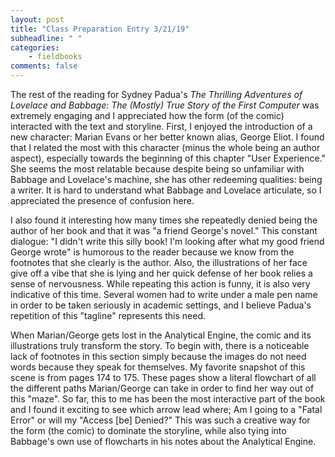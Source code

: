```yaml
---
layout: post
title: "Class Preparation Entry 3/21/19"
subheadline: " "
categories:
    - fieldbooks
comments: false
---
```


The rest of the reading for Sydney Padua's *The Thrilling Adventures of Lovelace and Babbage: The (Mostly) True Story of the First Computer* was extremely engaging and I appreciated how the form (of the comic) interacted with the text and storyline. First, I enjoyed the introduction of a new character: Marian Evans or her better known alias, George Eliot. I found that I related the most with this character (minus the whole being an author aspect), especially towards the beginning of this chapter "User Experience." She seems the most relatable because despite being so unfamiliar with Babbage and Lovelace's machine, she has other redeeming qualities: being a writer. It is hard to understand what Babbage and Lovelace articulate, so I appreciated the presence of confusion here. 

I also found it interesting how many times she repeatedly denied being the author of her book and that it was "a friend George's novel." This constant dialogue: "I didn't write this silly book! I'm looking after what my good friend George wrote" is humorous to the reader because we know from the footnotes that she clearly is the author. Also, the illustrations of her face give off a vibe that she is lying and her quick defense of her book relies a sense of nervousness. While repeating this action is funny, it is also very indicative of this time. Several women had to write under a male pen name in order to be taken seriously in academic settings, and I believe Padua's repetition of this "tagline" represents this need. 

When Marian/George gets lost in the Analytical Engine, the comic and its illustrations truly transform the story. To begin with, there is a noticeable lack of footnotes in this section simply because the images do not need words because they speak for themselves. My favorite snapshot of this scene is from pages 174 to 175. These pages show a literal flowchart of all the different paths Marian/George can take in order to find her way out of this "maze". So far, this to me has been the most interactive part of the book and I found it exciting to see which arrow lead where; Am I going to a "Fatal Error" or will my "Access [be] Denied?" This was such a creative way for the form (the comic) to dominate the storyline, while also tying into Babbage's own use of flowcharts in his notes about the Analytical Engine. 